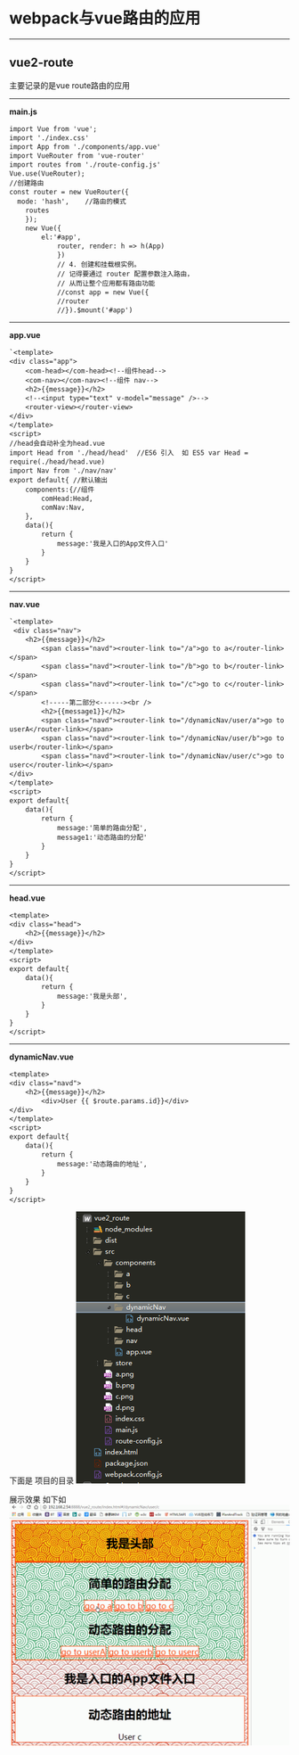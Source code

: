 
**webpack与vue路由的应用**
=============
----------

vue2-route
---------------
主要记录的是vue route路由的应用
 


----------
**main.js**

      
    import Vue from 'vue';
    import './index.css'
    import App from './components/app.vue'
    import VueRouter from 'vue-router'
    import routes from './route-config.js'
    Vue.use(VueRouter);
    //创建路由
    const router = new VueRouter({
      mode: 'hash',    //路由的模式
        routes
        });
        new Vue({
        	el:'#app', 
        		router,	render: h => h(App) 
        		})
        		// 4. 创建和挂载根实例。
        		// 记得要通过 router 配置参数注入路由，
        		// 从而让整个应用都有路由功能
        		//const app = new Vue({
        		//router
        		//}).$mount('#app')



----------
**app.vue**


    `<template>
	<div class="app">
		<com-head></com-head><!--组件head-->
		<com-nav></com-nav><!--组件 nav-->
		<h2>{{message}}</h2>
		<!--<input type="text" v-model="message" />-->
		<router-view></router-view>
	</div>
	</template>
	<script>
	//head会自动补全为head.vue
	import Head from './head/head'  //ES6 引入  如 ES5 var Head = require(./head/head.vue) 
	import Nav from './nav/nav'
	export default{ //默认输出
		components:{//组件
			comHead:Head,
			comNav:Nav,
		},
		data(){
			return {
				message:'我是入口的App文件入口'
			}
		}
	}
	</script>


    
-------

    
**nav.vue**

    `<template>
	 <div class="nav">
		<h2>{{message}}</h2>
			<span class="navd"><router-link to="/a">go to a</router-link></span>
			<span class="navd"><router-link to="/b">go to b</router-link></span>
			<span class="navd"><router-link to="/c">go to c</router-link></span>
			<!-----第二部分<------><br />
			<h2>{{message1}}</h2>
		 	<span class="navd"><router-link to="/dynamicNav/user/a">go to userA</router-link></span>
			<span class="navd"><router-link to="/dynamicNav/user/b">go to userb</router-link></span>
			<span class="navd"><router-link to="/dynamicNav/user/c">go to userc</router-link></span>
	</div>
	</template>
	<script>
	export default{
		data(){
			return {
				message:'简单的路由分配',
				message1:'动态路由的分配'
			}
		}
	}
	</script>
    

-------

**head.vue**

  

    <template>
	<div class="head">
		<h2>{{message}}</h2>
	</div>
	</template>
	<script>
	export default{
		data(){
			return {
				message:'我是头部',
			}
		}
	}
	</script>

--------------------------
**dynamicNav.vue**

    <template>
	<div class="navd">
		<h2>{{message}}</h2>
			<div>User {{ $route.params.id}}</div>
	</div>
	</template>
	<script>
	export default{
		data(){
			return {
				message:'动态路由的地址',
			}
		}
	}
	</script>
	

 

下面是 项目的目录
![项目的根目录](https://github.com/zhoupeihuang/vue2_route/blob/master/aax.png)


展示效果 如下如![enter image description here](https://github.com/zhoupeihuang/vue2_route/blob/master/demo2.gif)




 

